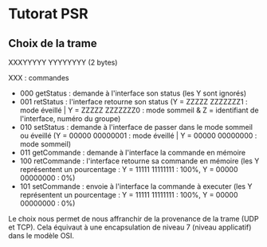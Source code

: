 # Tutorat PSR

## Choix de la trame

XXXYYYYY YYYYYYYY (2 bytes)

XXX : commandes
* 000 getStatus : demande à l'interface son status (les Y sont ignorés)
* 001 retStatus : l'interface retourne son status (Y = ZZZZZ ZZZZZZZ1 : mode éveillé | Y = ZZZZZ ZZZZZZZ0 : mode sommeil & Z = identifiant de l'interface, numéro du groupe)
* 010 setStatus : demande à l'interface de passer dans le mode sommeil ou éveillé (Y = 00000 00000001 : mode éveillé | Y = 00000 00000000 : mode sommeil)
* 011 getCommande : demande à l'interface la commande en mémoire
* 100 retCommande : l'interface retourne sa commande en mémoire (les Y représentent un pourcentage : Y = 11111 11111111 : 100%, Y = 00000 00000000 : 0%)
* 101 setCommande : envoie à l'interface la commande à executer (les Y représentent un pourcentage : Y = 11111 11111111 : 100%, Y = 00000 00000000 : 0%)

Le choix nous permet de nous affranchir de la provenance de la trame (UDP et TCP). Cela équivaut à une encapsulation de niveau 7 (niveau applicatif) dans le modèle OSI.
